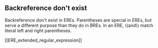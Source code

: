## Backreference don't exist

Backreference don't exist in EREs. Parentheses are special in EREs, but serve a different purpose than they do in BREs. In an ERE, \\(and\\) match literal left and right parentheses.

[[ERE_extended_regular_expression]]
